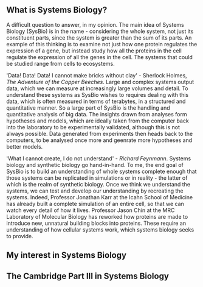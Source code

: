 ## What is Systems Biology?
A difficult question to answer, in my opinion. The main idea of Systems Biology (SysBio) is in the name - considering the whole system, not just its constituent parts, since the system is greater than the sum of its parts. An example of this thinking is to examine not just how one protein regulates the expression of a gene, but instead study how all the proteins in the cell regulate the expression of all the genes in the cell. The systems that could be studied range from cells to ecosystems. 

'Data! Data! Data! I cannot make bricks without clay' - Sherlock Holmes, _The Adventure of the Copper Beeches_. Large and complex systems output data, which we can measure at increasingly large volumes and detail. To understand these systems as SysBio wishes to requires dealing with this data, which is often measured in terms of terabytes, in a structured and quantitative manner. So a large part of SysBio is the handling and quantitative analysis of big data. The insights drawn from analyses form hypotheses and models, which are ideally taken from the computer back into the laboratory to be experimentally validated, although this is not always possible. Data generated from experiments then heads back to the computers, to be analysed once more and geenrate more hypotheses and better models.

'What I cannot create, I do not understand' - _Richard Feynmann_. Systems biology and synthetic biology go hand-in-hand. To me, the end goal of SysBio is to build an understanding of whole systems complete enough that those systems can be replicated in simulations or in reality - the latter of which is the realm of synthetic biology. Once we think we understand the systems, we can test and develop our understanding by recreating the systems. Indeed, Professor Jonathan Karr at the Icahn School of Medicine has already built a complete simulation of an entire cell, so that we can watch every detail of how it lives. Professor Jason Chin at the MRC Laboratory of Molecular Biology has reworked how proteins are made to introduce new, unnatural building blocks into proteins. These require an understanding of how cellular systems work, which systems biology seeks to provide.

## My interest in Systems Biology

## The Cambridge Part III in Systems Biology
